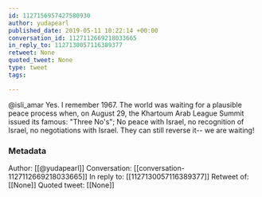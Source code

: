 ```yaml
---
id: 1127156957427580930
author: yudapearl
published_date: 2019-05-11 10:22:14 +00:00
conversation_id: 1127112669218033665
in_reply_to: 1127130057116389377
retweet: None
quoted_tweet: None
type: tweet
tags:

---
```


@isli_amar Yes. I remember 1967. The world was waiting for a plausible peace process when, on August 29, the Khartoum Arab League Summit issued its famous: "Three No's"; No peace with Israel, no recognition of Israel, no negotiations with Israel. They can still reverse it-- we are waiting!

### Metadata

Author: [[@yudapearl]]
Conversation: [[conversation-1127112669218033665]]
In reply to: [[1127130057116389377]]
Retweet of: [[None]]
Quoted tweet: [[None]]
